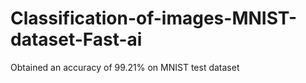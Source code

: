 # Classification-of-images-MNIST-dataset-Fast-ai

Obtained an accuracy of 99.21% on MNIST test dataset
